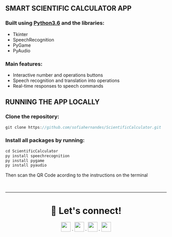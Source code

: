 ## SMART SCIENTIFIC CALCULATOR APP
### Built using [Python3.6](https://www.python.org/downloads/release/python-360/) and the libraries:
- Tkinter
- SpeechRecognition
- PyGame
- PyAudio

### Main features:
- Interactive number and operations buttons
- Speech recognition and translation into operations
- Real-time responses to speech commands

## RUNNING THE APP LOCALLY
### Clone the repository:
```jsx
git clone https://github.com/sofiahernandes/ScientificCalculator.git
```

### Install all packages by running:
```jsx
cd ScientificCalculator
py install speechrecognition
py install pygame
py install pyaudio
```

Then scan the QR Code acording to the instructions on the terminal

<br/>

---

<div align="center">
  <h1>📩 Let's connect!</h1>
  <a href="https://github.com/sofiahernandes"><img height="30px" src="https://skillicons.dev/icons?i=github"/></a><span> ∙ </span>
  <a href="https://www.linkedin.com/in/sofiahernandes"><img height="30px" src="https://skillicons.dev/icons?i=linkedin"/></a><span> ∙ </span>
  <a href="mailto:sofiahernandes.dev@gmail.com"><img height="30px" src="https://skillicons.dev/icons?i=gmail"/></a><span> ∙ </span>
  <a href="https://www.instagram.com/sofiabotechiaa/"><img height="30px" src="https://skillicons.dev/icons?i=instagram"/></a>
</div>

